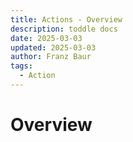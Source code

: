 ```yaml
---
title: Actions - Overview
description: toddle docs
date: 2025-03-03
updated: 2025-03-03
author: Franz Baur
tags: 
  - Action
---
```


# Overview